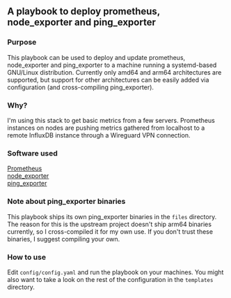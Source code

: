 ## A playbook to deploy prometheus, node_exporter and ping_exporter

### Purpose
This playbook can be used to deploy and update prometheus, node_exporter and ping_exporter to a machine running a systemd-based GNU/Linux distribution. Currently only amd64 and arm64 architectures are supported, but support for other architectures can be easily added via configuration (and cross-compiling ping_exporter).

### Why?
I'm using this stack to get basic metrics from a few servers. Prometheus instances on nodes are pushing metrics gathered from localhost to a remote InfluxDB instance through a Wireguard VPN connection.

### Software used
[Prometheus][prometheus]  
[node_exporter][node_exporter]  
[ping_exporter][ping_exporter]

### Note about ping_exporter binaries
This playbook ships its own ping_exporter binaries in the `files` directory. The reason for this is the upstream project doesn't ship arm64 binaries currently, so I cross-compiled it for my own use. If you don't trust these binaries, I suggest compiling your own.

### How to use
Edit `config/config.yaml` and run the playbook on your machines. You might also want to take a look on the rest of the configuration in the `templates` directory.


[prometheus]:    https://github.com/prometheus/prometheus
[node_exporter]: https://github.com/prometheus/node_exporter
[ping_exporter]: https://github.com/czerwonk/ping_exporter
